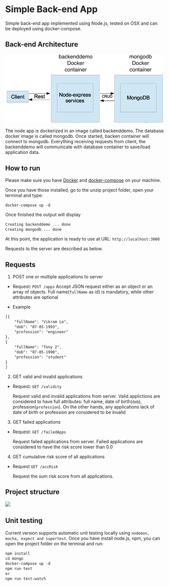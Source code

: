 # Simple Back-end App
Simple back-end app implemented using Node.js, tested on OSX and can be deployed using docker-compose.


## Back-end Architecture

![](./images/backendarc.png)

The node app is dockerized in an image called backenddemo. The database docker image is called mongodb. Once started, backen container will connect to mongodb. Everything receiving requests from client, the backenddemo will communicate with database container to save/load application data.

## How to run
<!-- Please make sure you have [git](https://www.atlassian.com/git/tutorials/install-git), [Docker](https://docs.docker.com/docker-for-mac/install/) and [docker-compose](https://docs.docker.com/compose/install/) on your machine.

Once you have those installed, open your terminal and follow:

```
git clone https://github.com/chanlevan/backend-demo.git
cd backend-demo
docker-compose up -d 
``` -->

Please make sure you have [Docker](https://docs.docker.com/docker-for-mac/install/) and [docker-compose](https://docs.docker.com/compose/install/) on your machine.

Once you have those installed, go to the unzip project folder, open your terminal and type:

```
docker-compose up -d 
``` 

Once finished the output will display
```
Creating backenddemo ... done
Creating mongodb ... done
```

At this point, the application is ready to use at URL: `http://localhost:3000`

Requests to the server are described as below.

## Requests
1. POST one or multiple applications to server

* Request: `POST /apps`
    Accept JSON request either as an object or an array of objects. Full name(`fullName` as id) is mandatory, while other attributes are optional

* Example

```
[{
	"fullName": "Vikram Le", 
	"dob": "07-05-1993",
	"profession": "engineer"
},
{
	"fullName": "Tony 2", 
	"dob": "07-05-1990",
	"profession": "student"
}
]
```

2. GET valid and invalid applications 

* Request: `GET /validity`

  Request valid and invalid applications from server. Valid applictions are considered to have full attributes: full name, date of birth(`dob`), profession(`profession`). On the other hands, any applications lack  of date of birth or profession are considered to be invalid 

3. GET failed applications
* Request: `GET /failedApps`

  Request failed applications from server. Failed applications are considered to have the risk score lower than 0.0

4. GET cumulative risk score of all applications
* Request `GET /accRisk`

  Request the sum risk score from all applications. 

## Project structure
![](./images/projectstructure.png)

## Unit testing

Current version supports automatic unit testing locally using `nodemon, mocha, expect and supertest`. Once you have install node.js, npm, you can open the project folder on the terminal and run:

```
npm install 
cd mongo
docker-compose up -d
npm run test
or
npm run test-watch
```